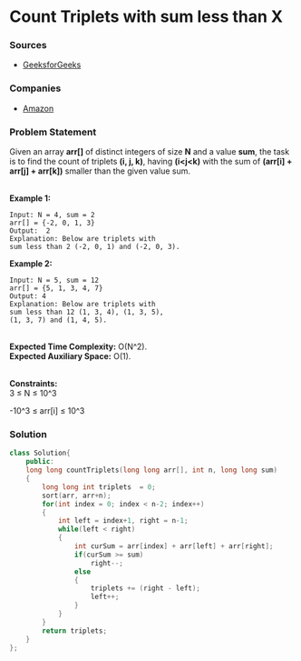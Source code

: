 # Count Triplets with sum less than X

### Sources

* [GeeksforGeeks](https://practice.geeksforgeeks.org/problems/count-triplets-with-sum-smaller-than-x5549/1#)

### Companies

* [Amazon](../../company-based-lists/amazon.md)

### Problem Statement

Given an array **arr\[]** of distinct integers of size **N** and a value **sum**, the task is to find the count of triplets **(i, j, k)**, having **(i\<j\<k)** with the sum of **(arr\[i] + arr\[j] + arr\[k])** smaller than the given value sum.

\
**Example 1:**

```
Input: N = 4, sum = 2
arr[] = {-2, 0, 1, 3}
Output:  2
Explanation: Below are triplets with 
sum less than 2 (-2, 0, 1) and (-2, 0, 3). 
```

&#x20;

**Example 2:**

```
Input: N = 5, sum = 12
arr[] = {5, 1, 3, 4, 7}
Output: 4
Explanation: Below are triplets with 
sum less than 12 (1, 3, 4), (1, 3, 5), 
(1, 3, 7) and (1, 4, 5).
```

\
**Expected Time Complexity:** O(N^2).\
**Expected Auxiliary Space:** O(1).

\
**Constraints:**\
3 ≤ N ≤ 10^3

\-10^3 ≤ arr\[i] ≤ 10^3

### Solution

```cpp
class Solution{
	public:
	long long countTriplets(long long arr[], int n, long long sum)
	{
	    long long int triplets  = 0;
	    sort(arr, arr+n);
	    for(int index = 0; index < n-2; index++)
	    {
	        int left = index+1, right = n-1;
	        while(left < right)
	        {
	            int curSum = arr[index] + arr[left] + arr[right];
	            if(curSum >= sum)
	                right--;
	            else
	            {
	                triplets += (right - left);
	                left++;
	            }
	        }
	    }
	    return triplets;
	}
};
```
